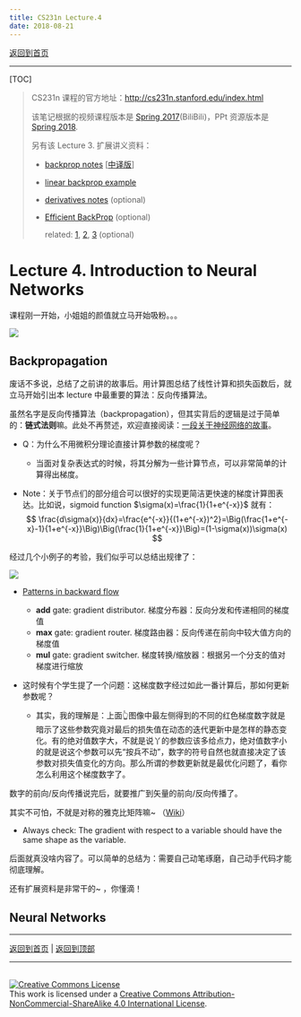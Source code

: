 ```yaml
---
title: CS231n Lecture.4
date: 2018-08-21
---
```


[返回到首页](./index.html)

---

[TOC]

> CS231n 课程的官方地址：http://cs231n.stanford.edu/index.html
>
> 该笔记根据的视频课程版本是 [Spring 2017](https://www.bilibili.com/video/av17204303/?p=9)(BiliBili)，PPt 资源版本是 [Spring 2018](http://cs231n.stanford.edu/syllabus.html).
>
> 另有该 Lecture 3. 扩展讲义资料：
>
> - [backprop notes](http://cs231n.github.io/optimization-2) [[中译版](./CS231n_backprop_notes.html)]
>
> - [linear backprop example](http://cs231n.stanford.edu/handouts/linear-backprop.pdf) 
>
> - [derivatives notes](http://cs231n.stanford.edu/handouts/derivatives.pdf) (optional)  
>
> - [Efficient BackProp](http://yann.lecun.com/exdb/publis/pdf/lecun-98b.pdf) (optional) 
>
>   related: [1](http://colah.github.io/posts/2015-08-Backprop/), [2](http://neuralnetworksanddeeplearning.com/chap2.html), [3](https://www.youtube.com/watch?v=q0pm3BrIUFo) (optional)



# Lecture 4. **Introduction to Neural Networks** 

课程刚一开始，小姐姐的颜值就立马开始吸粉。。。

![](https://i.loli.net/2018/08/22/5b7d80395431d.png)

## Backpropagation

废话不多说，总结了之前讲的故事后。用计算图总结了线性计算和损失函数后，就立马开始引出本 lecture 中最重要的算法：反向传播算法。

虽然名字是反向传播算法（backpropagation），但其实背后的逻辑是过于简单的：**链式法则**嘛。此处不再赘述，欢迎直接阅读：[一段关于神经网络的故事](./cs231n_story_MLP.html#header-n166)。

- Q：为什么不用微积分理论直接计算参数的梯度呢？
  - 当面对复杂表达式的时候，将其分解为一些计算节点，可以非常简单的计算得出梯度。

- Note：关于节点们的部分组合可以很好的实现更简洁更快速的梯度计算图表达。比如说，sigmoid function $\sigma(x)=\frac{1}{1+e^{-x}}$ 就有：
  $$
  \frac{d\sigma(x)}{dx}=\frac{e^{-x}}{(1+e^{-x})^2}=\Big(\frac{1+e^{-x}-1}{1+e^{-x}}\Big)\Big(\frac{1}{1+e^{-x}}\Big)=(1-\sigma(x))\sigma(x)
  $$




经过几个小例子的考验，我们似乎可以总结出规律了：

![](https://i.loli.net/2018/08/23/5b7d93e09a259.png)

- <u>Patterns in backward flow</u>
  - **add** gate: gradient distributor. 梯度分布器：反向分发和传递相同的梯度值
  - **max** gate: gradient router. 梯度路由器：反向传递在前向中较大值方向的梯度值
  - **mul** gate: gradient switcher. 梯度转换/缩放器：根据另一个分支的值对梯度进行缩放

- 这时候有个学生提了一个问题：这梯度数字经过如此一番计算后，那如何更新参数呢？
  - 其实，我的理解是：上面👆图像中最左侧得到的不同的红色梯度数字就是暗示了这些参数究竟对最后的损失值在动态的迭代更新中是怎样的静态变化。有的绝对值数字大，不就是说丫的参数应该多给点力，绝对值数字小的就是说这个参数可以先“按兵不动”，数字的符号自然也就直接决定了该参数对损失值变化的方向。那么所谓的参数更新就是最优化问题了，看你怎么利用这个梯度数字了。



数字的前向/反向传播说完后，就要推广到矢量的前向/反向传播了。

其实不可怕，不就是对称的雅克比矩阵嘛~ （[Wiki](https://zh.wikipedia.org/wiki/雅可比矩阵)）

- Always check: The gradient with respect to a variable should have the same shape as the variable.



后面就真没啥内容了。可以简单的总结为：需要自己动笔琢磨，自己动手代码才能彻底理解。

还有扩展资料是非常干的~ ，你懂滴！



## Neural Networks











---

[返回到首页](./index.html) | [返回到顶部](./cs231n_4.html)

---
<br>
<a rel="license" href="http://creativecommons.org/licenses/by-nc-sa/4.0/"><img alt="Creative Commons License" style="border-width:0" src="https://i.creativecommons.org/l/by-nc-sa/4.0/88x31.png" /></a><br />This work is licensed under a <a rel="license" href="http://creativecommons.org/licenses/by-nc-sa/4.0/">Creative Commons Attribution-NonCommercial-ShareAlike 4.0 International License</a>.
<br>

<script type="application/json" class="js-hypothesis-config">
  {
    "openSidebar": false,
    "showHighlights": true,
    "theme": classic,
    "enableExperimentalNewNoteButton": true
  }
</script>
<script async src="https://hypothes.is/embed.js"></script>
